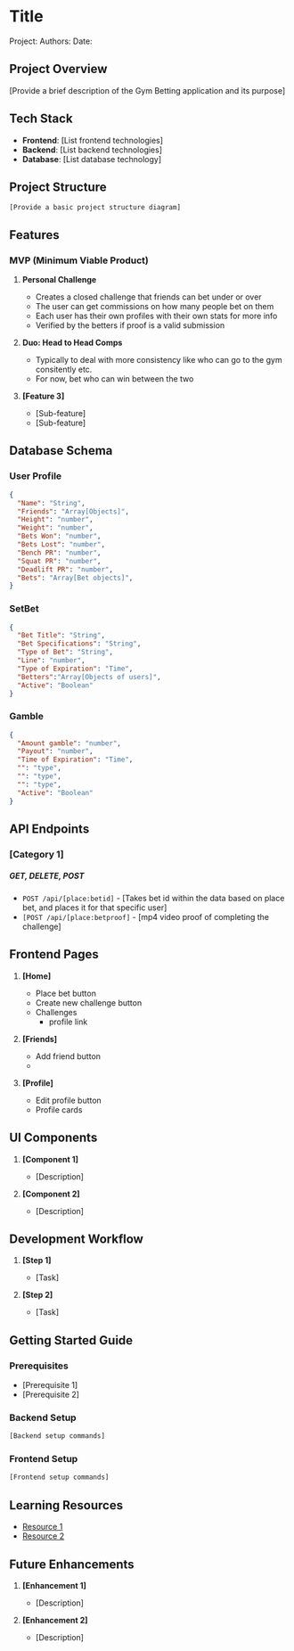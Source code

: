 # Title
Project:
Authors:
Date:


## Project Overview
[Provide a brief description of the Gym Betting application and its purpose]

## Tech Stack
- **Frontend**: [List frontend technologies]
- **Backend**: [List backend technologies]
- **Database**: [List database technology]

## Project Structure
```
[Provide a basic project structure diagram]
```

## Features
### MVP (Minimum Viable Product)
1. **Personal Challenge**
   - Creates a closed challenge that friends can bet under or over 
   - The user can get commissions on how many people bet on them
   - Each user has their own profiles with their own stats for more info
   - Verified by the betters if proof is a valid submission

2. **Duo: Head to Head Comps**
   - Typically to deal with more consistency like who can go to the gym consitently etc.
   - For now, bet who can win between the two

3. **[Feature 3]**
   - [Sub-feature]
   - [Sub-feature]

## Database Schema
### User Profile
```json
{
  "Name": "String",
  "Friends": "Array[Objects]",
  "Height": "number",
  "Weight": "number",
  "Bets Won": "number",
  "Bets Lost": "number",
  "Bench PR": "number",
  "Squat PR": "number",
  "Deadlift PR": "number",
  "Bets": "Array[Bet objects]",
}
```

### SetBet
```json
{
  "Bet Title": "String",
  "Bet Specifications": "String",
  "Type of Bet": "String",
  "Line": "number",
  "Type of Expiration": "Time",
  "Betters":"Array[Objects of users]",
  "Active": "Boolean"
}
```

### Gamble
```json
{
  "Amount gamble": "number",
  "Payout": "number",
  "Time of Expiration": "Time",
  "": "type",
  "": "type",
  "": "type",
  "Active": "Boolean"
}
```

## API Endpoints
### [Category 1]
##### GET, DELETE, POST
- `POST /api/[place:betid]` - [Takes bet id within the data based on place bet, and places it for that specific user]
- `[POST /api/[place:betproof]` - [mp4 video proof of completing the challenge]

## Frontend Pages
1. **[Home]**
   - Place bet button
   - Create new challenge button
   - Challenges
      - profile link
      
2. **[Friends]**
   - Add friend button
   - 

3. **[Profile]**
   - Edit profile button
   - Profile cards

## UI Components
1. **[Component 1]**
   - [Description]

2. **[Component 2]**
   - [Description]

## Development Workflow
1. **[Step 1]**
   - [Task]

2. **[Step 2]**
   - [Task]

## Getting Started Guide
### Prerequisites
- [Prerequisite 1]
- [Prerequisite 2]

### Backend Setup
```bash
[Backend setup commands]
```

### Frontend Setup
```bash
[Frontend setup commands]
```

## Learning Resources
- [Resource 1](link)
- [Resource 2](link)

## Future Enhancements
1. **[Enhancement 1]**
   - [Description]

2. **[Enhancement 2]**
   - [Description]